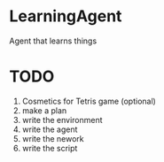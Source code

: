 # LearningAgent
Agent that learns things

# TODO
1. Cosmetics for Tetris game (optional)
2. make a plan
3. write the environment
4. write the agent
5. write the nework
6. write the script